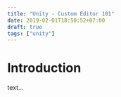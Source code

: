 ```yaml
---
title: "Unity - Custom Editor 101"
date: 2019-02-01T18:50:52+07:00
draft: true
tags: ["unity"]
---
```


# Introduction
text...
